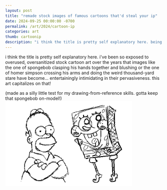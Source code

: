 ```yaml
---
layout: post
title: "remade stock images of famous cartoons that'd steal your ip"
date: 2024-09-25 00:00:00 -0700
permalink: /art/2024/cartoon-ip
categories: art
thumb: cartoonip
description: "i think the title is pretty self explanatory here. being overexposed to overused, oversanitized cartoon stock art can often make it somewhat intimidating in its pervasiveness!"
---
```

i think the title is pretty self explanatory here. i've been so exposed to overused, oversanitized stock cartoon art over the years that images like the one of spongebob clasping his hands together and blushing or the one of homer simpson crossing his arms and doing the weird thousand-yard stare have become... entertainingly intimidating in their pervasiveness. this art capitalizes on that!

(made as a silly little test for my drawing-from-reference skills. gotta keep that spongebob on-model!)
<br>
![remade stock images of famous cartoons that'd steal your ip](/img/art/cartoonip.png)